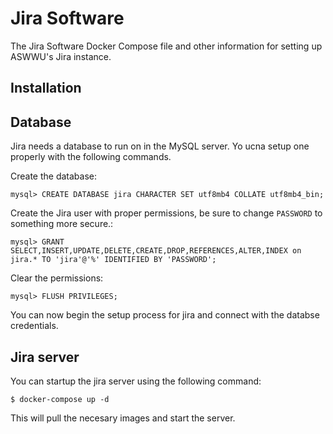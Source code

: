 # Jira Software
The Jira Software Docker Compose file and other information for setting up ASWWU's Jira instance.

## Installation
## Database
Jira needs a database to run on in the MySQL server. Yo ucna setup one properly with the following commands.

Create the database:
```
mysql> CREATE DATABASE jira CHARACTER SET utf8mb4 COLLATE utf8mb4_bin;
```

Create the Jira user with proper permissions, be sure to change ``PASSWORD`` to something more secure.:
```
mysql> GRANT SELECT,INSERT,UPDATE,DELETE,CREATE,DROP,REFERENCES,ALTER,INDEX on jira.* TO 'jira'@'%' IDENTIFIED BY 'PASSWORD';
```

Clear the permissions:
```
mysql> FLUSH PRIVILEGES;
```

You can now begin the setup process for jira and connect with the databse credentials.

## Jira server
You can startup the jira server using the following command:

```
$ docker-compose up -d
```

This will pull the necesary images and start the server.
